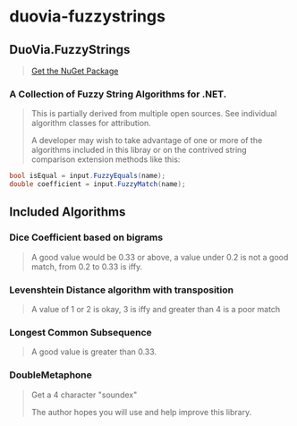 duovia-fuzzystrings
==========

DuoVia.FuzzyStrings
----------
> 
> [Get the NuGet Package][1]
> 
### A Collection of Fuzzy String Algorithms for .NET.

> This is partially derived from multiple open sources. See individual algorithm classes for attribution.
>
> A developer may wish to take advantage of one or more of the algorithms included in this libray or on the contrived string comparison extension methods like this:

```c#
bool isEqual = input.FuzzyEquals(name);
double coefficient = input.FuzzyMatch(name);
```


Included Algorithms
-------------------

### Dice Coefficient based on bigrams
> A good value would be 0.33 or above, a value under 0.2 is not a good match, from 0.2 to 0.33 is iffy.

### Levenshtein Distance algorithm with transposition
> A value of 1 or 2 is okay, 3 is iffy and greater than 4 is a poor match

### Longest Common Subsequence
> A good value is greater than 0.33.

### DoubleMetaphone
> Get a 4 character "soundex"
> 
> The author hopes you will use and help improve this library.

[1]: http://nuget.org/packages/DuoVia.FuzzyStrings/   "Get the NuGet Package"
